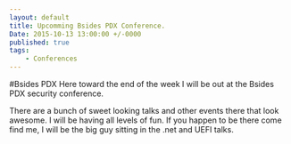 ```yaml
---
layout: default
title: Upcomming Bsides PDX Conference.
Date: 2015-10-13 13:00:00 +/-0000
published: true
tags: 
    - Conferences
---
```

#Bsides PDX
Here toward the end of the week I will be out at the Bsides PDX security conference. 

<!--more-->

There are a bunch of sweet looking talks and other events there that look awesome. 
I will be having all levels of fun. If you happen to be there come find me, 
I will be the big guy sitting in the .net and UEFI talks.
